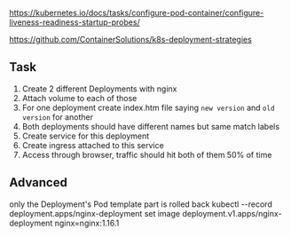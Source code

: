 https://kubernetes.io/docs/tasks/configure-pod-container/configure-liveness-readiness-startup-probes/

https://github.com/ContainerSolutions/k8s-deployment-strategies


## Task

1. Create 2 different Deployments with nginx
2. Attach volume to each of those
3. For one deployment create index.htm file saying `new version` and `old version` for another
4. Both deployments should have different names but same match labels
5. Create service for this deployment
6. Create ingress attached to this service
7. Access through browser, traffic should hit both of them 50% of time

## Advanced
only the Deployment's Pod template part is rolled back
kubectl --record deployment.apps/nginx-deployment set image deployment.v1.apps/nginx-deployment nginx=nginx:1.16.1